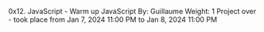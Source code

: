 0x12. JavaScript - Warm up
JavaScript
 By: Guillaume
 Weight: 1
 Project over - took place from Jan 7, 2024 11:00 PM to Jan 8, 2024 11:00 PM
